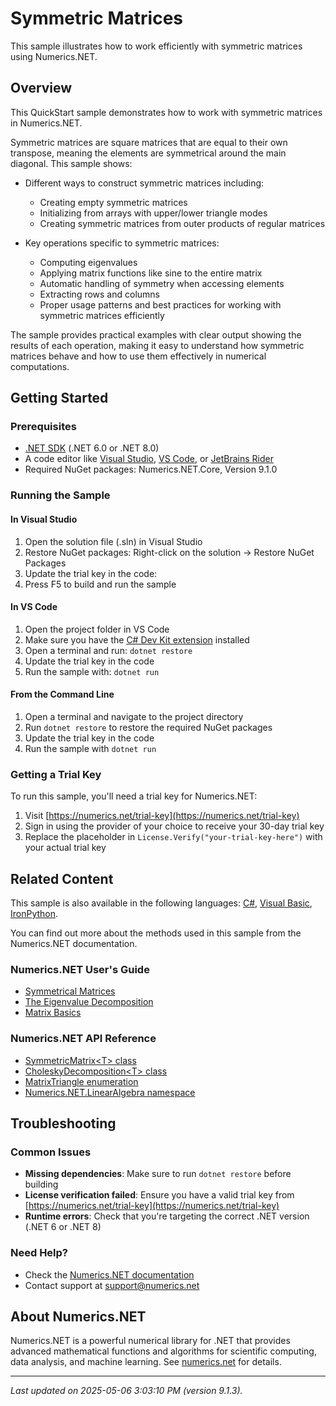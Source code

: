# Symmetric Matrices

This sample illustrates how to work efficiently with symmetric matrices using Numerics.NET.

## Overview

This QuickStart sample demonstrates how to work with symmetric matrices in Numerics.NET.

Symmetric matrices are square matrices that are equal to their own transpose, meaning the elements are 
symmetrical around the main diagonal. This sample shows:

- Different ways to construct symmetric matrices including:
  - Creating empty symmetric matrices
  - Initializing from arrays with upper/lower triangle modes
  - Creating symmetric matrices from outer products of regular matrices

- Key operations specific to symmetric matrices:
  - Computing eigenvalues
  - Applying matrix functions like sine to the entire matrix
  - Automatic handling of symmetry when accessing elements
  - Extracting rows and columns
  - Proper usage patterns and best practices for working with symmetric matrices efficiently

The sample provides practical examples with clear output showing the results of each operation,
making it easy to understand how symmetric matrices behave and how to use them effectively in
numerical computations.


## Getting Started

### Prerequisites

- [.NET SDK](https://dotnet.microsoft.com/download) (.NET 6.0 or .NET 8.0)
- A code editor like [Visual Studio](https://visualstudio.microsoft.com/), [VS Code](https://code.visualstudio.com/), or [JetBrains Rider](https://www.jetbrains.com/rider/)
- Required NuGet packages: Numerics.NET.Core, Version 9.1.0

### Running the Sample

#### In Visual Studio
1. Open the solution file (.sln) in Visual Studio
2. Restore NuGet packages: Right-click on the solution → Restore NuGet Packages
3. Update the trial key in the code:
4. Press F5 to build and run the sample

#### In VS Code

1. Open the project folder in VS Code
2. Make sure you have the [C# Dev Kit extension](https://marketplace.visualstudio.com/items?itemName=ms-dotnettools.csdevkit) installed
3. Open a terminal and run: `dotnet restore`
4. Update the trial key in the code 
5. Run the sample with: `dotnet run`

#### From the Command Line

1. Open a terminal and navigate to the project directory
2. Run `dotnet restore` to restore the required NuGet packages
3. Update the trial key in the code
4. Run the sample with `dotnet run`

### Getting a Trial Key

To run this sample, you'll need a trial key for Numerics.NET:

1. Visit [https://numerics.net/trial-key](https://numerics.net/trial-key)
2. Sign in using the provider of your choice to receive your 30-day trial key
3. Replace the placeholder in `License.Verify("your-trial-key-here")` with your actual trial key

## Related Content

This sample is also available in the following languages: 
[C#](https://github.com/NumericsDotNet/quickstart-csharp/tree/net8.0/linear-algebra/matrices/symmetric-matrices), [Visual Basic](https://github.com/NumericsDotNet/quickstart-visualbasic/tree/net8.0/linear-algebra/matrices/symmetric-matrices), [IronPython](https://github.com/NumericsDotNet/quickstart-ironpython/tree/net8.0/linear-algebra/matrices/symmetric-matrices).

You can find out more about the methods used in this sample from the Numerics.NET documentation.

### Numerics.NET User's Guide

- [Symmetrical Matrices](https://numerics.net/documentation/latest/vector-and-matrix/structured-matrix-types/symmetrical-matrices)
- [The Eigenvalue Decomposition](https://numerics.net/documentation/latest/vector-and-matrix/matrix-decompositions/eigenvalue-decomposition)
- [Matrix Basics](https://numerics.net/documentation/latest/vector-and-matrix/matrices/matrix-basics)

### Numerics.NET API Reference

- [SymmetricMatrix&lt;T&gt; class](https://numerics.net/documentation/latest/reference/numerics.net.linearalgebra.symmetricmatrix-1)
- [CholeskyDecomposition&lt;T&gt; class](https://numerics.net/documentation/latest/reference/numerics.net.linearalgebra.choleskydecomposition-1)
- [MatrixTriangle enumeration](https://numerics.net/documentation/latest/reference/numerics.net.matrixtriangle)
- [Numerics.NET.LinearAlgebra namespace](https://numerics.net/documentation/latest/reference/numerics.net.linearalgebra)


## Troubleshooting

### Common Issues

- **Missing dependencies**: Make sure to run `dotnet restore` before building
- **License verification failed**: Ensure you have a valid trial key from [https://numerics.net/trial-key](https://numerics.net/trial-key)
- **Runtime errors**: Check that you're targeting the correct .NET version (.NET 6 or .NET 8)

### Need Help?

- Check the [Numerics.NET documentation](https://numerics.net/documentation/)
- Contact support at [support@numerics.net](mailto:support@numerics.net?subject=SymmetricMatrices%20QuickStart%20Sample%20%28F%23%29)

## About Numerics.NET

Numerics.NET is a powerful numerical library for .NET that provides advanced mathematical 
functions and algorithms for scientific computing, data analysis, and machine learning.
See [numerics.net](https://numerics.net) for details.

---

_Last updated on 2025-05-06 3:03:10 PM (version 9.1.3)._
